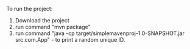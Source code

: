 To run the project:

1) Download the project 
2) run command "mvn package" 
3) run command "java -cp target/simplemavenproj-1.0-SNAPSHOT.jar src.com.App" - to print a random unique ID.